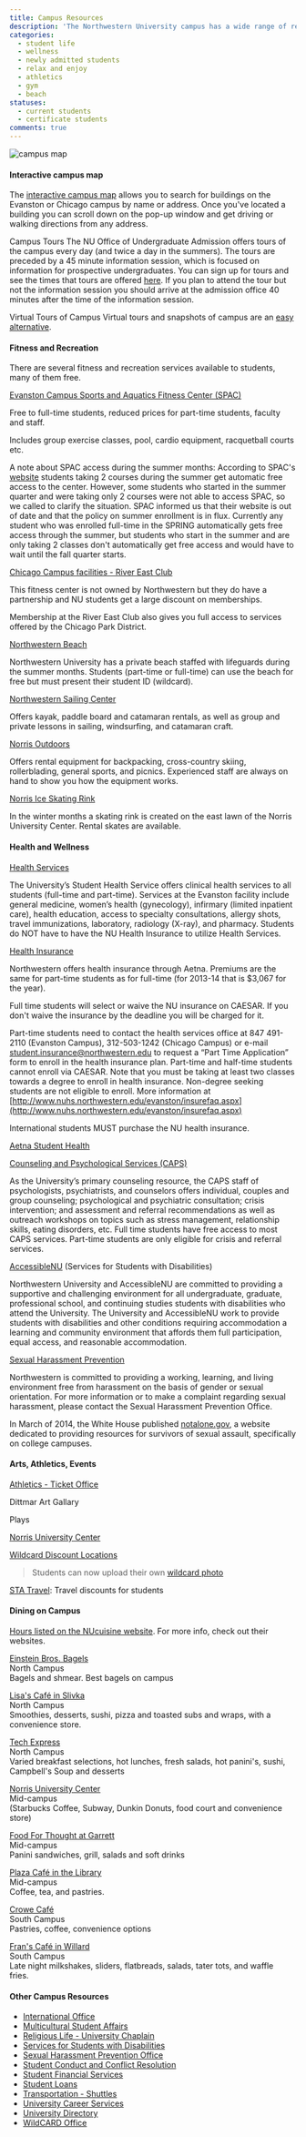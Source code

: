 ```yaml
---
title: Campus Resources
description: 'The Northwestern University campus has a wide range of resources available to you as a student. These include fitness and recreation resources, health and wellness resources, arts and athletic events, and dining options.'
categories:
  - student life
  - wellness
  - newly admitted students
  - relax and enjoy
  - athletics
  - gym
  - beach
statuses:
  - current students
  - certificate students
comments: true
---
```



![campus map](https://northwestern.box.com/shared/static/54qpz78p5z8u0chb71rvc4lgaxfd8q9x.jpg)

#### Interactive campus map&nbsp;

The [interactive campus map](http://maps.northwestern.edu/#latlngz=41.972%2C-87.655%2C12) allows you to search for buildings on the Evanston or Chicago campus by name or address. Once you've located a building you can scroll down on the pop-up window and get driving or walking directions from any address.

Campus Tours The NU Office of Undergraduate Admission offers tours of the campus every day (and twice a day in the summers). The tours are preceded by a 45 minute information session, which is focused on information for prospective undergraduates. You can sign up for tours and see the times that tours are offered [here](http://www.ugadm.northwestern.edu/visit/plan-your-visit/visit-calendar.html). If you plan to attend the tour but not the information session you should arrive at the admission office 40 minutes after the time of the information session.

Virtual Tours of Campus Virtual tours and snapshots of campus are an [easy alternative](http://www.northwestern.edu/campus-life/virtual-tour.html).

#### Fitness and Recreation

There are several fitness and recreation services available to students, many of them free.

[Evanston Campus Sports and Aquatics Fitness Center (SPAC)](http://www.fitrec.northwestern.edu/)

Free to full-time students, reduced prices for part-time students, faculty and staff.

Includes group exercise classes, pool, cardio equipment, racquetball courts etc.

A note about SPAC access during the summer months: According to SPAC's [website](http://www.fitrec.northwestern.edu/membership/student.html) students taking 2 courses during the summer get automatic free access to the center. However, some students who started in the summer quarter and were taking only 2 courses were not able to access SPAC, so we called to clarify the situation. SPAC informed us that their website is out of date and that the policy on summer enrollment is in flux. Currently any student who was enrolled full-time in the SPRING automatically gets free access through the summer, but students who start in the summer and are only taking 2 classes don't automatically get free access and would have to wait until the fall quarter starts.

[Chicago Campus facilities - River East Club](http://www.northwestern.edu/uservices/fitness/chicago_campus.html)

This fitness center is not owned by Northwestern but they do have a partnership and NU students get a large discount on memberships.

Membership at the River East Club also gives you full access to services offered by the Chicago Park District.

[Northwestern Beach](http://www.fitrec.northwestern.edu/facilities/beach/)

Northwestern University has a private beach staffed with lifeguards during the summer months. Students (part-time or full-time) can use the beach for free but must present their student ID (wildcard).

[Northwestern Sailing Center](http://www.fitrec.northwestern.edu/facilities/sailing/index.html)

Offers kayak, paddle board and catamaran rentals, as well as group and private lessons in sailing, windsurfing, and catamaran craft.

[Norris Outdoors](http://www.norris.northwestern.edu/recreation/norrisoutdoors/)

Offers rental equipment for backpacking, cross-country skiing, rollerblading, general sports, and picnics. Experienced staff are always on hand to show you how the equipment works.

[Norris Ice Skating Rink](http://www.norris.northwestern.edu/recreation/norrisoutdoors/norris-ice-rink/)

In the winter months a skating rink is created on the east lawn of the Norris University Center. Rental skates are available.

#### Health and Wellness

[Health Services](http://www.northwestern.edu/healthservice-evanston/index.html)

The University’s Student Health Service offers clinical health services to all students (full-time and part-time). Services at the Evanston facility include general medicine, women’s health (gynecology), infirmary (limited inpatient care), health education, access to specialty consultations, allergy shots, travel immunizations, laboratory, radiology (X-ray), and pharmacy. Students do NOT have to have the NU Health Insurance to utilize Health Services.

[Health Insurance](http://www.nuhs.northwestern.edu/evanston/insurance.aspx)

Northwestern offers health insurance through Aetna. Premiums are the same for part-time students as for full-time (for 2013-14 that is $3,067 for the year).

Full time students will select or waive the NU insurance on CAESAR. If you don't waive the insurance by the deadline you will be charged for it.

Part-time students need to contact the health services office at 847 491-2110 (Evanston Campus), 312-503-1242 (Chicago Campus) or e-mail [student.insurance@northwestern.edu](mailto:student.insurance@northwestern.edu) to request a “Part Time Application” form to enroll in the health insurance plan. Part-time and half-time students cannot enroll via CAESAR. Note that you must be taking at least two classes towards a degree to enroll in health insurance. Non-degree seeking students are not eligible to enroll. More information at [http://www.nuhs.northwestern.edu/evanston/insurefaq.aspx](http://www.nuhs.northwestern.edu/evanston/insurefaq.aspx)

International students MUST purchase the NU health insurance.

[Aetna Student Health](https://www.aetnastudenthealth.com/)

[Counseling and Psychological Services (CAPS)](http://www.northwestern.edu/counseling/)

As the University’s primary counseling resource, the CAPS staff of psychologists, psychiatrists, and counselors offers individual, couples and group counseling; psychological and psychiatric consultation; crisis intervention; and assessment and referral recommendations as well as outreach workshops on topics such as stress management, relationship skills, eating disorders, etc. Full time students have free access to most CAPS services. Part-time students are only eligible for crisis and referral services.

[AccessibleNU](http://www.northwestern.edu/accessiblenu/) (Services for Students with Disabilities)

Northwestern University and AccessibleNU are committed to providing a supportive and challenging environment for all undergraduate, graduate, professional school, and continuing studies students with disabilities who attend the University. The University and AccessibleNU work to provide students with disabilities and other conditions requiring accommodation a learning and community environment that affords them full participation, equal access, and reasonable accommodation.

[Sexual Harassment Prevention](http://www.northwestern.edu/sexual-harassment/)

Northwestern is committed to providing a working, learning, and living environment free from harassment on the basis of gender or sexual orientation. For more information or to make a complaint regarding sexual harassment, please contact the Sexual Harassment Prevention Office.

In March of 2014, the White House published [notalone.gov](http://notalone.gov/), a website dedicated to providing resources for survivors of sexual assault, specifically on college campuses.

#### Arts, Athletics, Events

[Athletics - Ticket Office](http://www.nusports.com/tickets/)

Dittmar Art Gallary

Plays

[Norris University Center](http://www.northwestern.edu/religious-life/)

[Wildcard Discount Locations](http://www.northwestern.edu/uservices/wildcard/advantage_discounts/a_to_z/index.html)

> Students can now upload their own [wildcard photo](http://www.northwestern.edu/uservices/wildcard/get_a_card/photo-submission.html)

[STA Travel](http://www.statravel.com/): Travel discounts for students

#### Dining on Campus&nbsp;

[Hours listed on the NUcuisine website](https://nucuisine.sodexomyway.net/hours/index.html). For more info, check out their websites.

[Einstein Bros. Bagels](https://nucuisine.sodexomyway.net/dining-choices/retail/einsteins.html)
<br>North Campus
<br>Bagels and shmear. Best bagels on campus&nbsp;

[Lisa's Caf&eacute; in Slivka](https://nucuisine.sodexomyway.net/dining-choices/retail/lisas.html)
<br>North Campus&nbsp;
<br>Smoothies, desserts, sushi, pizza and toasted subs and wraps, with a convenience store.&nbsp;

[Tech Express](https://nucuisine.sodexomyway.net/dining-choices/retail/express.html)
<br>North Campus&nbsp;
<br>Varied breakfast selections, hot lunches, fresh salads, hot panini's, sushi, Campbell's Soup and desserts&nbsp;

[Norris University Center](http://www.nucuisine.com/retail/norris.html)
<br>Mid-campus&nbsp;
<br>(Starbucks Coffee, Subway, Dunkin Donuts, food court and convenience store)&nbsp;

[Food For Thought at Garrett](http://fftchicago.com/garrett/index.php)
<br>Mid-campus&nbsp;
<br>Panini sandwiches, grill, salads and soft drinks&nbsp;

[Plaza Caf&eacute; in the Library](https://nucuisine.sodexomyway.net/dining-choices/retail/plaza.html)
<br>Mid-campus&nbsp;
<br>Coffee, tea, and pastries.&nbsp;

[Crowe Caf&eacute;](https://nucuisine.sodexomyway.net/hours/index.html#crowe)
<br>South Campus&nbsp;
<br>Pastries, coffee, convenience options&nbsp;

[Fran's Caf&eacute; in Willard](https://nucuisine.sodexomyway.net/dining-choices/retail/frans.html)
<br>South Campus&nbsp;
<br>Late night milkshakes, sliders, flatbreads, salads, tater tots, and waffle fries.&nbsp;

#### Other Campus Resources

* [International Office](http://www.northwestern.edu/international/)
* [Multicultural Student Affairs](http://www.northwestern.edu/msa/)
* [Religious Life - University Chaplain](http://www.northwestern.edu/religious-life/)
* [Services for Students with Disabilities](http://www.northwestern.edu/disability/)
* [Sexual Harassment Prevention Office](http://www.northwestern.edu/sexual-harassment/)
* [Student Conduct and Conflict Resolution](http://www.northwestern.edu/student-conduct/)
* [Student Financial Services](http://www.northwestern.edu/sfs/)
* [Student Loans](http://www.northwestern.edu/sfs/student_loans/index.html)
* [Transportation - Shuttles](http://www.northwestern.edu/uservices/transportation/shuttles/)
* [University Career Services](http://www.northwestern.edu/careers/)
* [University Directory](http://www.northwestern.edu/contact.html)
* [WildCARD Office](http://www.northwestern.edu/uservices/wildcard/)